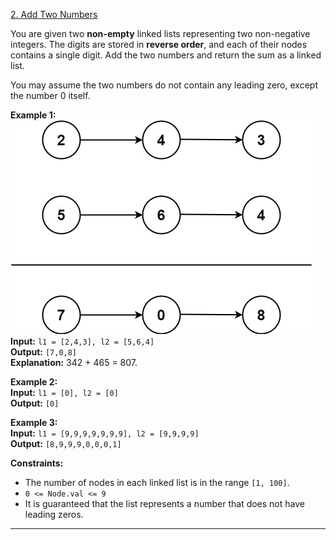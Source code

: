 [2. Add Two Numbers](https://leetcode.com/problems/add-two-numbers/)

You are given two **non-empty** linked lists representing two non-negative integers. The digits are stored in **reverse order**, and each of their nodes contains a single digit. Add the two numbers and return the sum as a linked list.

You may assume the two numbers do not contain any leading zero, except the number 0 itself.

**Example 1:**  
![](!assets/attachments/Pasted%20image%2020240227110749.png)  
**Input:** `l1 = [2,4,3], l2 = [5,6,4]`  
**Output:** `[7,0,8]`  
**Explanation:** 342 + 465 = 807.

**Example 2:**  
**Input:** `l1 = [0], l2 = [0]`  
**Output:** `[0]`  

**Example 3:**  
**Input:** `l1 = [9,9,9,9,9,9,9], l2 = [9,9,9,9]`  
**Output:** `[8,9,9,9,0,0,0,1]`  

**Constraints:**
- The number of nodes in each linked list is in the range `[1, 100]`.
- `0 <= Node.val <= 9`
- It is guaranteed that the list represents a number that does not have leading zeros.

---

